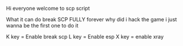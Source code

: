 Hi everyone welcome to scp script

What it can do break SCP FULLY forever
why did i hack the game i just wanna be the first one to do it

K key = Enable break scp
L key = Enable esp
X key = enable xray
